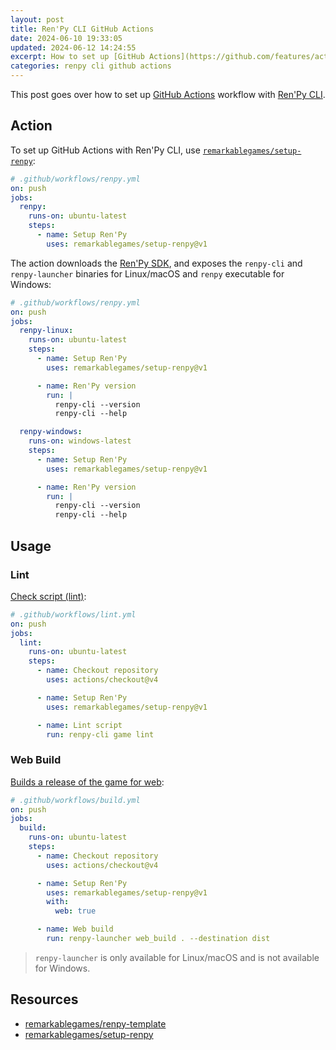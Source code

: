 ```yaml
---
layout: post
title: Ren'Py CLI GitHub Actions
date: 2024-06-10 19:33:05
updated: 2024-06-12 14:24:55
excerpt: How to set up [GitHub Actions](https://github.com/features/actions) workflow with [Ren'Py CLI](https://www.renpy.org/doc/html/cli.html).
categories: renpy cli github actions
---
```


This post goes over how to set up [GitHub Actions](https://github.com/features/actions) workflow with [Ren'Py CLI](https://www.renpy.org/doc/html/cli.html).

## Action

To set up GitHub Actions with Ren'Py CLI, use [`remarkablegames/setup-renpy`](https://github.com/marketplace/actions/setup-renpy):

```yml
# .github/workflows/renpy.yml
on: push
jobs:
  renpy:
    runs-on: ubuntu-latest
    steps:
      - name: Setup Ren'Py
        uses: remarkablegames/setup-renpy@v1
```

The action downloads the [Ren'Py SDK](https://www.renpy.org/latest.html), and exposes the `renpy-cli` and `renpy-launcher` binaries for Linux/macOS and `renpy` executable for Windows:

```yml
# .github/workflows/renpy.yml
on: push
jobs:
  renpy-linux:
    runs-on: ubuntu-latest
    steps:
      - name: Setup Ren'Py
        uses: remarkablegames/setup-renpy@v1

      - name: Ren'Py version
        run: |
          renpy-cli --version
          renpy-cli --help

  renpy-windows:
    runs-on: windows-latest
    steps:
      - name: Setup Ren'Py
        uses: remarkablegames/setup-renpy@v1

      - name: Ren'Py version
        run: |
          renpy-cli --version
          renpy-cli --help
```

## Usage

### Lint

[Check script (lint)](https://www.renpy.org/doc/html/cli.html#check-script-lint):

```yml
# .github/workflows/lint.yml
on: push
jobs:
  lint:
    runs-on: ubuntu-latest
    steps:
      - name: Checkout repository
        uses: actions/checkout@v4

      - name: Setup Ren'Py
        uses: remarkablegames/setup-renpy@v1

      - name: Lint script
        run: renpy-cli game lint
```

### Web Build

[Builds a release of the game for web](https://www.renpy.org/doc/html/cli.html#web-build):

```yml
# .github/workflows/build.yml
on: push
jobs:
  build:
    runs-on: ubuntu-latest
    steps:
      - name: Checkout repository
        uses: actions/checkout@v4

      - name: Setup Ren'Py
        uses: remarkablegames/setup-renpy@v1
        with:
          web: true

      - name: Web build
        run: renpy-launcher web_build . --destination dist
```

> `renpy-launcher` is only available for Linux/macOS and is not available for Windows.

## Resources

- [remarkablegames/renpy-template](https://github.com/remarkablegames/renpy-template)
- [remarkablegames/setup-renpy](https://github.com/remarkablegames/setup-renpy)
